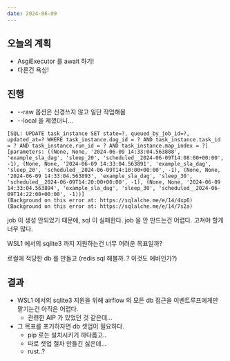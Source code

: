 ```yaml
---
date: 2024-06-09
---
```


## 오늘의 계획

- AsgiExecutor 를 await 하기!
- 다른건 욕심!

## 진행

- --raw 옵션은 신경쓰지 않고 일단 작업해봄
- --local 을 제꼈더니...

```
[SQL: UPDATE task_instance SET state=?, queued_by_job_id=?, updated_at=? WHERE task_instance.dag_id = ? AND task_instance.task_id = ? AND task_instance.run_id = ? AND task_instance.map_index = ?]
[parameters: ((None, None, '2024-06-09 14:33:04.563888', 'example_sla_dag', 'sleep_20', 'scheduled__2024-06-09T14:08:00+00:00', -1), (None, None, '2024-06-09 14:33:04.563891', 'example_sla_dag', 'sleep_20', 'scheduled__2024-06-09T14:10:00+00:00', -1), (None, None, '2024-06-09 14:33:04.563893', 'example_sla_dag', 'sleep_30', 'scheduled__2024-06-09T14:20:00+00:00', -1), (None, None, '2024-06-09 14:33:04.563894', 'example_sla_dag', 'sleep_30', 'scheduled__2024-06-09T14:22:00+00:00', -1))]
(Background on this error at: https://sqlalche.me/e/14/4xp6) (Background on this error at: https://sqlalche.me/e/14/7s2a)
```

job 이 생성 안되었기 때문에, sql 이 실패한다.
job 을 안 만드는건 어렵다. 고쳐야 할게 너무 많다.

WSL1 에서의 sqlite3 까지 지원하는건 너무 어려운 목표일까?

로컬에 적당한 db 를 만들고 (redis sql 해볼까..? 이것도 에바인가?)

## 결과

- WSL1 에서의 sqlite3 지원을 위해 airflow 의 모든 db 접근을 이벤트루프에게만 맡기는건 아직은 어렵다.
    - 관련한 AIP 가 있었던 것 같은데...
- 그 목표를 포기하자면 db 셋업이 필요하다.
    - pip 로는 설치시키기 까다롭고..
    - 따로 셋업 절차 만들긴 싫은데...
    - rust..?
